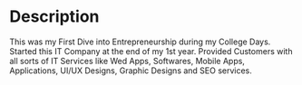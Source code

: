 # Description
This was my First Dive into Entrepreneurship during my College Days.
Started this IT Company at the end of my 1st year.
Provided Customers with all sorts of IT Services like Wed Apps, Softwares, Mobile Apps, Applications, UI/UX Designs, Graphic Designs and SEO services.
